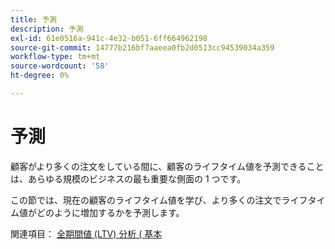 ```yaml
---
title: 予測
description: 予測
exl-id: 61e0516a-941c-4e32-b051-6ff664962198
source-git-commit: 14777b216bf7aaeea0fb2d0513cc94539034a359
workflow-type: tm+mt
source-wordcount: '58'
ht-degree: 0%

---
```


# 予測

顧客がより多くの注文をしている間に、顧客のライフタイム値を予測できることは、あらゆる規模のビジネスの最も重要な側面の 1 つです。

この節では、現在の顧客のライフタイム値を学び、より多くの注文でライフタイム値がどのように増加するかを予測します。

関連項目： [全期間値 (LTV) 分析 ( 基本](../../data-analyst/analysis/ess-expected-ltv.md)
